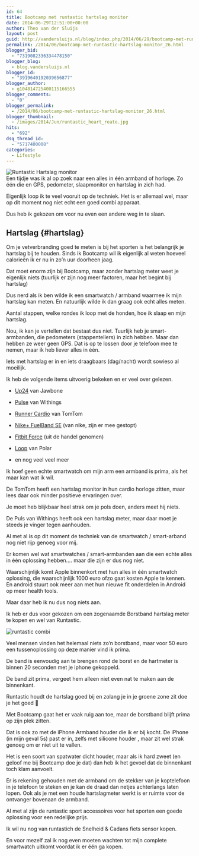 ```yaml
---
id: 64
title: Bootcamp met runtastic hartslag monitor
date: 2014-06-29T12:51:00+00:00
author: Theo van der Sluijs
layout: post
guid: http://vandersluijs.nl/blog/index.php/2014/06/29/bootcamp-met-runtastic-hartslag-monitor_26/
permalink: /2014/06/bootcamp-met-runtastic-hartslag-monitor_26.html
blogger_bid:
  - "7319082336334478150"
blogger_blog:
  - blog.vandersluijs.nl
blogger_id:
  - "3919640192039656877"
blogger_author:
  - g104814725400115166555
blogger_comments:
  - "0"
blogger_permalink:
  - /2014/06/bootcamp-met-runtastic-hartslag-monitor_26.html
blogger_thumbnail:
  - /images/2014/Jun/runtastic_heart_reate.jpg
hits:
  - "692"
dsq_thread_id:
  - "5717400008"
categories:
  - Lifestyle
---
```

![Runtastic Hartslag monitor](https://vandersluijs.resultants-e.nl/2014/Jun/runtastic_heart_reate.jpg)  
Een tijdje was ik al op zoek naar een alles in één armband of horloge. Zo één die en GPS, pedometer, slaapmonitor en hartslag in zich had.

Eigenlijk loop ik te veel vooruit op de techniek. Het is er allemaal wel, maar op dit moment nog niet echt een goed combi apparaat.

Dus heb ik gekozen om voor nu even een andere weg in te slaan. 

## Hartslag {#hartslag}

Om je vetverbranding goed te meten is bij het sporten is het belangrijk je hartslag bij te houden. Sinds ik Bootcamp wil ik eigenlijk al weten hoeveel calorieën ik er nu in zo&#8217;n uur doorheen jaag.

Dat moet enorm zijn bij Bootcamp, maar zonder hartslag meter weet je eigenlijk niets (tuurlijk er zijn nog meer factoren, maar het begint bij hartslag)

Dus nerd als ik ben wilde ik een smartwatch / armband waarmee ik mijn hartslag kan meten. En natuurlijk wilde ik dan graag ook echt alles meten.

Aantal stappen, welke rondes ik loop met de honden, hoe ik slaap en mijn hartslag.

Nou, ik kan je vertellen dat bestaat dus niet. Tuurlijk heb je smart-armbanden, die pedometers (stappentellers) in zich hebben. Maar dan hebben ze weer geen GPS. Dat is op te lossen door je telefoon mee te nemen, maar ik heb liever alles in één.

Iets met hartslag er in en iets draagbaars (dag/nacht) wordt sowieso al moeilijk.

Ik heb de volgende items uitvoerig bekeken en er veel over gelezen.

</p> 

  * [Up24](https://jawbone.com/up) van Jawbone


  * [Pulse](http://www.withings.com/nl/withings-pulse.html) van Withings


  * [Runner Cardio](http://www.tomtom.com/nl_nl/products/your-sports/running/tomtom-runner-cardio-gps-watch/white/) van TomTom


  * [Nike+ FuelBand SE](http://www.nike.com/us/en_us/c/nikeplus-fuelband) (van nike, zijn er mee gestopt)


  * [Fitbit Force](https://www.fitbit.com) (uit de handel genomen)


  * [Loop](http://www.polarloop.com/nl/) van Polar


  * en nog veel veel meer
</ul> 

Ik hoef geen echte smartwatch om mijn arm een armband is prima, als het maar kan wat ik wil.

De TomTom heeft een hartslag monitor in hun cardio horloge zitten, maar lees daar ook minder positieve ervaringen over.

Je moet heb blijkbaar heel strak om je pols doen, anders meet hij niets.

De Puls van Withings heeft ook een hartslag meter, maar daar moet je steeds je vinger tegen aanhouden.

Al met al is op dit moment de techniek van de smartwatch / smart-arband nog niet rijp genoeg voor mij.

Er komen wel wat smartwatches / smart-armbanden aan die een echte alles in één oplossing hebben&#8230;. maar die zijn er dus nog niet.

Waarschijnlijk komt Apple binnenkort met hun alles in één smartwatch oplossing, die waarschijnlijk 1000 euro ofzo gaat kosten Apple te kennen. En android stuurt ook meer aan met hun nieuwe fit onderdelen in Android op meer health tools.

Maar daar heb ik nu dus nog niets aan.

Ik heb er dus voor gekozen om een zogenaamde Borstband hartslag meter te kopen en wel van Runtastic.

![runtastic combi](https://vandersluijs.resultants-e.nl/2014/Jun/runtastic_combo.jpg)

Veel mensen vinden het helemaal niets zo&#8217;n borstband, maar voor 50 euro een tussenoplossing op deze manier vind ik prima.

De band is eenvoudig aan te brengen rond de borst en de hartmeter is binnen 20 seconden met je iphone gekoppeld.

De band zit prima, vergeet hem alleen niet even nat te maken aan de binnenkant.

Runtastic houdt de hartslag goed bij en zolang je in je groene zone zit doe je het goed 🙂

Met Bootcamp gaat het er vaak ruig aan toe, maar de borstband blijft prima op zijn plek zitten.

Dat is ook zo met de iPhone Armband houder die ik er bij kocht. De iPhone (in mijn geval 5s) past er in, zelfs met silicone houder , maar zit wel strak genoeg om er niet uit te vallen.

Het is een soort van spatwater dicht houder, maar als ik hard zweet (en geloof me bij Bootcamp doe je dat) dan heb ik het gevoel dat de binnenkant toch klam aanvoelt. 

Er is rekening gehouden met de armband om de stekker van je koptelefoon in je telefoon te steken en je kan de draad dan netjes achterlangs laten lopen. Ook als je met een houde hartslagmeter werkt is er ruimte voor de ontvanger bovenaan de armband.

Al met al zijn de runtastic sport accessoires voor het sporten een goede oplossing voor een redelijke prijs.

Ik wil nu nog van runtastich de Snelheid & Cadans fiets sensor kopen.

En voor mezelf zal ik nog even moeten wachten tot mijn complete smartwatch uitkomt voordat ik er één ga kopen.